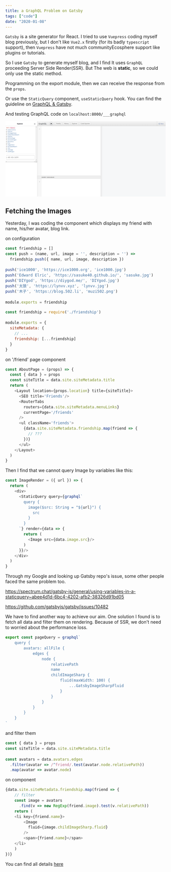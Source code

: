 ```yaml
---
title: a GraphQL Problem on Gatsby
tags: ["code"]
date: "2020-01-08"
---
```


`Gatsby` is a site generator for React. I tried to use `Vuepress` coding myself blog previously, but I don't like `Vue2.x` firstly (for its badly `typescript` support), then `Vuepress` have not much communityEcosphere support like plugins or tutorials.

So I use `Gatsby` to generate myself blog, and I find It uses `GraphQL` proceeding Server Side Render(SSR). But The web is **static**, so we could only use the static method.

Programming on the export module, then we can receive the response from the `props`.

Or use the `StaticQuery` component, `useStaticQuery` hook. You can find the guideline on [GraphQL & Gatsby](https://www.gatsbyjs.org/docs/graphql/).

And testing GraphQL code on `localhost:8000/___graphql`

![01](1.png)

## Fetching the Images

Yesterday, I was coding the component which displays my friend with name, his/her avatar, blog link.

on configuration

```js
const friendship = []
const push = (name, url, image = '', description = '') =>
  friendship.push({ name, url, image, description })

push('ice1000', 'https://ice1000.org', 'ice1000.jpg')
push('Edward Elric', 'https://sasuke40.github.io/', 'sasuke.jpg')
push('DIYgod', 'https://diygod.me/', 'DIYgod.jpg')
push('太狼', 'https://lynvv.xyz', 'lynvv.jpg')
push('木子', 'https://blog.502.li', 'muzi502.png')

module.exports = friendship
```

```js
const friendship = require('./friendship')

module.exports = {
  siteMetadata: {
    // ...
    friendship: [...friendship]
  }
}
```

on '/friend' page component

```js
const AboutPage = (props) => {
  const { data } = props
  const siteTitle = data.site.siteMetadata.title
  return (
    <Layout location={props.location} title={siteTitle}>
      <SEO title='Friends'/>
      <RouterTabs
        routers={data.site.siteMetadata.menuLinks}
        currentPage='/friends'
      />
      <ul className='friends'>
        {data.site.siteMetadata.friendship.map(friend => {
          // ???
        })}
      </ul>
    </Layout>
  )
}
```

Then I find that we cannot query Image by variables like this:

```js
const ImageRender = ({ url }) => {
  return (
    <div>
      <StaticQuery query={graphql`
        query {
          image($src: String = "${url}") {
            src
          }
        }
      `} render={data => {
        return (
          <Image src={data.image.src}/>
        )
      }}/>
    </div>
  )
}
```

Through my Google and looking up Gatsby repo's issue, some other people faced the same problem too.

https://spectrum.chat/gatsby-js/general/using-variables-in-a-staticquery~abee4d1d-6bc4-4202-afb2-38326d91bd05

https://github.com/gatsbyjs/gatsby/issues/10482

We have to find another way to achieve our aim. One solution I found is to fetch all data and filter them on rendering. Because of SSR, we don't need to worried about the performance loss.

```js
export const pageQuery = graphql`
    query {
        avatars: allFile {
            edges {
                node {
                    relativePath
                    name
                    childImageSharp {
                        fluid(maxWidth: 100) {
                            ...GatsbyImageSharpFluid
                        }
                    }
                }
            }
        }
    }
`
```

and filter them

```js
const { data } = props
const siteTitle = data.site.siteMetadata.title

const avatars = data.avatars.edges
  .filter(avatar => /^friend/.test(avatar.node.relativePath))
  .map(avatar => avatar.node)
```

on component

```js
{data.site.siteMetadata.friendship.map(friend => {
    // filter
    const image = avatars
      .find(v => new RegExp(friend.image).test(v.relativePath))
    return (
    <li key={friend.name}>
        <Image
          fluid={image.childImageSharp.fluid}
        />
        <span>{friend.name}</span>
    </li>
    )
})}
```

You can find all details [here](https://github.com/Himself65/himself65.github.io/blob/master/src/pages/friends.js)
